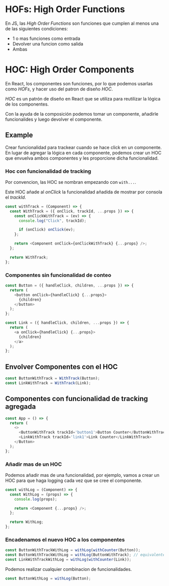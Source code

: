 # HOFs: High Order Functions

En JS, las _High Order Functions_ son funciones que cumplen al menos una de las siguientes condiciones:

- 1 o mas funciones como entrada
- Devolver una funcion como salida
- Ambas

# HOC: High Order Components

En React, los componentes son funciones, por lo que podemos usarlas como _HOFs_, y hacer uso del patron de diseño _HOC_.

_HOC_ es un patrón de diseño en React que se utiliza para reutilizar la lógica de los componentes.

Con la ayuda de la composición podemos tomar un componente, añadirle funcionalides y luego devolver el componente.

## Example

Crear funcionalidad para trackear cuando se hace click en un componente. En lugar de agregar la lógica en cada componente, podemos crear un HOC que envuelva ambos componentes y les proporcione dicha funcionalidad.

### Hoc con funcionalidad de tracking

Por convencion, las HOC se nombran empezando con `with...`.

Este HOC añade al _onClick_ la funcionalidad añadida de mostrar por consola el _trackId_.

```js
const withTrack = (Component) => {
  const WithTrack = ({ onClick, trackId, ...props }) => {
    const onClickWithTrack = (ev) => {
      console.log("Click", trackId);

      if (onClick) onClick(ev);
    };

    return <Component onClick={onClickWithTrack} {...props} />;
  };

  return WithTrack;
};
```

### Componentes sin funcionalidad de conteo

```js
const Button = ({ handleClick, children, ...props }) => {
  return (
    <button onClick={handleClick} {...props}>
      {children}
    </button>
  );
};

const Link = ({ handleClick, children, ...props }) => {
  return (
    <a onClick={handleClick} {...props}>
      {children}
    </a>
  );
};
```

## Envolver Componentes con el HOC

```js
const ButtonWithTrack = WithTrack(Button);
const LinkWithTrack = WithTrack(Link);
```

## Componentes con funcionalidad de tracking agregada

```js
const App = () => {
  return (
    <>
      <ButtonWithTrack trackId='button1'>Button Counter</ButtonWithTrack>
      <LinkWithTrack trackId='link1'>Link Counter</LinkWithTrack>
    </Button>
  );
};
```

### Añadir mas de un HOC

Podemos añadir mas de una funcionalidad, por ejemplo, vamos a crear un HOC para que haga logging cada vez que se cree el componente.

```js
const withLog = (Component) => {
  const WithLog = (props) => {
    console.log(props);

    return <Component {...props} />;
  };

  return WithLog;
};
```

### Encadenamos el nuevo HOC a los componentes

```js
const ButtonWithTrackWithLog = withLog(withCounter(Button));
const ButtonWithTrackWithLog = withLog(ButtonWithTrack); // equivalente arriba
const LinkWithTrackWithLog = withLog(withCounter(Link));
```

Podemos realizar cualquier combinacion de funcionalidades.

```js
const ButtonWithLog = withLog(Button);
```
